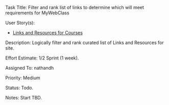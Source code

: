 Task Title: Filter and rank list of links to determine which will meet requirements for MyWebClass

User Story(s): 
 * [Links and Resources for Courses](../story_links_information_courses.md)

Description: Logically filter and rank curated list of Links and Resources for site. 

Effort Estimate: 1/2 Sprint (1 week).

Assigned To: nathandh

Priority: Medium

Status: Todo.

Notes: Start TBD.